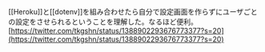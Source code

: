 
[[Heroku]]と[[dotenv]]を組み合わせたら自分で設定画面を作らずにユーザごとの設定をさせられるということを理解した。なるほど便利。
[https://twitter.com/tkgshn/status/1388902293676773377?s=20](https://twitter.com/tkgshn/status/1388902293676773377?s=20)


